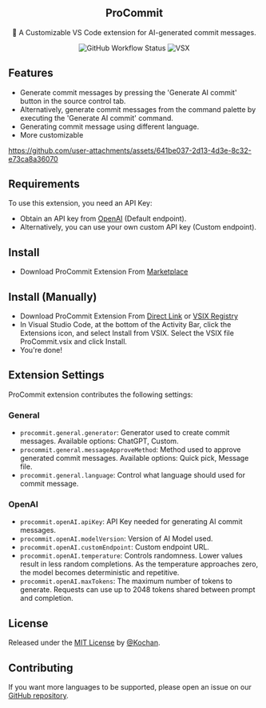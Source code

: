<h2 align="center">
ProCommit
</h2>
<p align="center">
📝 A Customizable VS Code extension for AI-generated commit messages.
</p>
<p align="center">
<img alt="GitHub Workflow Status" src="https://img.shields.io/github/actions/workflow/status/koimoee/ProCommit/.github%2Fworkflows%2Fbuild.yml?style=flat-square">
<img alt="VSX" src="https://img.shields.io/open-vsx/v/Kochan/pro-commit?style=flat-square&label=OpenVSX">
</p>

## Features

- Generate commit messages by pressing the 'Generate AI commit' button in the source control tab.
- Alternatively, generate commit messages from the command palette by executing the 'Generate AI commit' command.
- Generating commit message using different language.
- More customizable

https://github.com/user-attachments/assets/641be037-2d13-4d3e-8c32-e73ca8a36070

## Requirements

To use this extension, you need an API Key:
- Obtain an API key from [OpenAI](https://platform.openai.com/account/api-keys) (Default endpoint).
- Alternatively, you can use your own custom API key (Custom endpoint).

## Install
- Download ProCommit Extension From [Marketplace](https://marketplace.visualstudio.com/items?itemName=Kochan.pro-commit)

## Install (Manually)
- Download ProCommit Extension From [Direct Link](https://nightly.link/koimoee/ProCommit/workflows/build/main/ProCommit.vsix.zip) or [VSIX Registry](https://marketplace.visualstudio.com/items?itemName=Kochan.pro-commit)
- In Visual Studio Code, at the bottom of the Activity Bar, click the Extensions icon, and select Install from VSIX. Select the VSIX file ProCommit.vsix and click Install.
- You're done!

## Extension Settings

ProCommit extension contributes the following settings:

### General

- `procommit.general.generator`: Generator used to create commit messages. Available options: ChatGPT, Custom.
- `procommit.general.messageApproveMethod`: Method used to approve generated commit messages. Available options: Quick pick, Message file.
- `procommit.general.language`: Control what language should used for commit message.

### OpenAI

- `procommit.openAI.apiKey`: API Key needed for generating AI commit messages.
- `procommit.openAI.modelVersion`: Version of AI Model used.
- `procommit.openAI.customEndpoint`: Custom endpoint URL.
- `procommit.openAI.temperature`: Controls randomness. Lower values result in less random completions. As the temperature approaches zero, the model becomes deterministic and repetitive.
- `procommit.openAI.maxTokens`: The maximum number of tokens to generate. Requests can use up to 2048 tokens shared between prompt and completion.

## License

Released under the [MIT License](/LICENSE) by [@Kochan](https://github.com/koimoee).

## Contributing

If you want more languages to be supported, please open an issue on our [GitHub repository](https://github.com/koimoee/ProCommit/issues).
